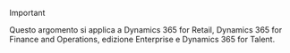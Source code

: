 > [!IMPORTANT]
> Questo argomento si applica a Dynamics 365 for Retail, Dynamics 365 for Finance and Operations, edizione Enterprise e Dynamics 365 for Talent.
